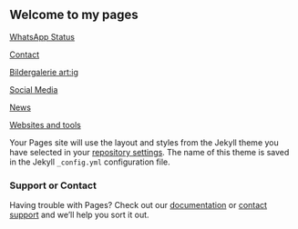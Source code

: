 ## Welcome to my pages

[WhatsApp Status](https://vaneulen.github.io/Status/)

[Contact](https://vaneulen.github.io/Contact/)

[Bildergalerie art:ig](https://www.artig-muenchen.de/kunstler/manuel-knoedlseder/)

[Social Media](https://vaneulen.github.io/Social-Media/)

[News](https://vaneulen.github.io/news/)

[Websites and tools](https://vaneulen.github.io/web-and-tools/)

Your Pages site will use the layout and styles from the Jekyll theme you have selected in your [repository settings](https://github.com/vaneulen/homapage/settings). The name of this theme is saved in the Jekyll `_config.yml` configuration file.

### Support or Contact

Having trouble with Pages? Check out our [documentation](https://help.github.com/categories/github-pages-basics/) or [contact support](https://github.com/contact) and we’ll help you sort it out.
